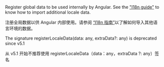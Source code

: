 Register global data to be used internally by Angular. See the
["I18n guide"](guide/i18n-common-format-data-locale) to know how to import additional locale
data.

注册全局数据以供 Angular 内部使用。请参阅 [“I18n 指南”](guide/i18n-common-format-data-locale)以了解如何导入其他语言环境的数据。

The signature registerLocaleData\(data: any, extraData?: any\) is deprecated since v5.1

从 v5.1 开始不推荐使用 registerLocaleData（data：any，extraData ?: any）签名